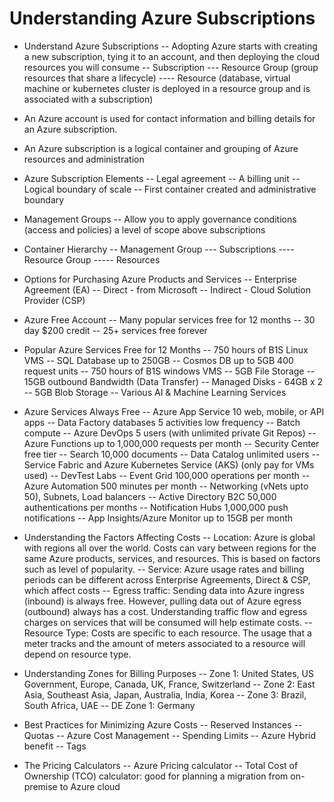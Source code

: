 # Understanding Azure Subscriptions

- Understand Azure Subscriptions
-- Adopting Azure starts with creating a new subscription, tying it to an account, and then deploying the cloud resources you will consume
-- Subscription
--- Resource Group (group resources that share a lifecycle)
---- Resource (database, virtual machine or kubernetes cluster is deployed in a resource group and is associated with a subscription)
- An Azure account is used for contact information and billing details for an Azure subscription.
- An Azure subscription is a logical container and grouping of Azure resources and administration
- Azure Subscription Elements
-- Legal agreement
-- A billing unit
-- Logical boundary of scale
-- First container created and administrative boundary

- Management Groups
-- Allow you to apply governance conditions (access and policies) a level of scope above subscriptions
- Container Hierarchy
-- Management Group
--- Subscriptions
---- Resource Group
----- Resources

- Options for Purchasing Azure Products and Services
-- Enterprise Agreement (EA)
-- Direct - from Microsoft
-- Indirect - Cloud Solution Provider (CSP)

- Azure Free Account
-- Many popular services free for 12 months
-- 30 day $200 credit
-- 25+ services free forever

- Popular Azure Services Free for 12 Months
-- 750 hours of B1S Linux VMS
-- SQL Database up to 250GB
-- Cosmos DB up to 5GB 400 request units
-- 750 hours of B1S windows VMS
-- 5GB File Storage
-- 15GB outbound Bandwidth (Data Transfer)
-- Managed Disks - 64GB x 2
-- 5GB Blob Storage
-- Various AI & Machine Learning Services

- Azure Services Always Free
-- Azure App Service 10 web, mobile, or API apps
-- Data Factory databases 5 activities low frequency
-- Batch compute
-- Azure DevOps 5 users (with unlimited private Git Repos)
-- Azure Functions up to 1,000,000 requests per month
-- Security Center free tier
-- Search 10,000 documents
-- Data Catalog unlimited users
-- Service Fabric and Azure Kubernetes Service (AKS) (only pay for VMs used)
-- DevTest Labs
-- Event Grid 100,000 operations per month
-- Azure Automation 500 minutes per month
-- Networking (vNets upto 50), Subnets, Load balancers
-- Active Directory B2C 50,000 authentications per months
-- Notification Hubs 1,000,000 push notifications
-- App Insights/Azure Monitor up to 15GB per month

- Understanding the Factors Affecting Costs
-- Location: Azure is global with regions all over the world. Costs can vary between regions for the same Azure products, services, and resources. This is based on factors such as level of popularity.
-- Service: Azure usage rates and billing periods can be different across Enterprise Agreements, Direct & CSP, which affect costs
-- Egress traffic: Sending data into Azure ingress (inbound) is always free. However, pulling data out of Azure egress (outbound) always has a cost. Understanding traffic flow and egress charges on services that will be consumed will help estimate costs.
-- Resource Type: Costs are specific to each resource. The usage that a meter tracks and the amount of meters associated to a resource will depend on resource type.

- Understanding Zones for Billing Purposes
-- Zone 1: United States, US Government, Europe, Canada, UK, France, Switzerland
-- Zone 2: East Asia, Southeast Asia, Japan, Australia, India, Korea
-- Zone 3: Brazil, South Africa, UAE
-- DE Zone 1: Germany

- Best Practices for Minimizing Azure Costs
-- Reserved Instances
-- Quotas
-- Azure Cost Management
-- Spending Limits
-- Azure Hybrid benefit
-- Tags

- The Pricing Calculators
-- Azure Pricing calculator
-- Total Cost of Ownership (TCO) calculator: good for planning a migration from on-premise to Azure cloud
